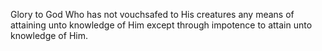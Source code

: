 Glory to God Who has not vouchsafed to His
creatures any means of attaining unto knowledge
of Him except through impotence to attain
unto knowledge of Him.

<!---
uselessbraincell/uselessbraincell is a ✨ special ✨ repository because its `README.md` (this file) appears on your GitHub profile.
You can click the Preview link to take a look at your changes.
--->
